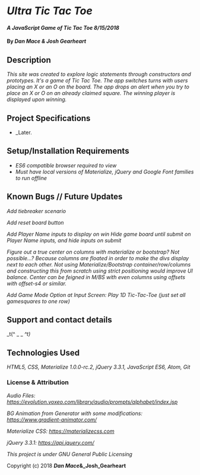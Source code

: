 # _Ultra Tic Tac Toe_

#### _A JavaScript Game of Tic Tac Toe  8/15/2018_

#### By _**Dan Mace & Josh Gearheart**_

## Description

_This site was created to explore logic statements through constructors and prototypes.  It's a game of Tic Tac Toe.  The app switches turns with users placing an X or an O on the board.  The app drops an alert when you try to place an X or O on an already claimed square.  The winning player is displayed upon winning._

## Project Specifications

* _Later.

## Setup/Installation Requirements

* _ES6 compatible browser required to view_
* _Must have local versions of Materialize, jQuery and Google Font families to run offline_


## Known Bugs // Future Updates

_Add tiebreaker scenario_

_Add reset board button_

_Add Player Name inputs to display on win_
_Hide game board until submit on Player Name inputs, and hide inputs on submit_

_Figure out a true center on columns with materialize or bootstrap? Not possible...?_
_Because columns are floated in order to make the divs display next to each other.  Not using Materialize/Bootstrap container/row/columns and constructing this from scratch using strict positioning would improve UI balance.  Center can be feigned in M/BS with even columns using offsets with offset-s4 or similar._

_Add Game Mode Option at Input Screen: Play 1D Tic-Tac-Toe (just set all gamesquares to one row)_


## Support and contact details

_t(^ _ _ _^t)_


## Technologies Used

_HTML5, CSS, Materialize 1.0.0-rc.2, jQuery 3.3.1, JavaScript ES6, Atom, Git_

### License & Attribution

*Audio Files: https://evolution.voxeo.com/library/audio/prompts/alphabet/index.jsp*

*BG Animation from Generator with some modifications: https://www.gradient-animator.com/*

*Materialize CSS: https://materializecss.com*

*jQuery 3.3.1: https://api.jquery.com/*

*This project is under GNU General Public Licensing*

Copyright (c) 2018 **_Dan Mace_&_Josh_Gearheart**
